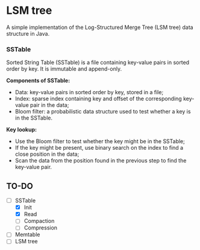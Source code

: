 # LSM tree

A simple implementation of the Log-Structured Merge Tree (LSM tree) data structure in Java.

### SSTable

Sorted String Table (SSTable) is a file containing key-value pairs in sorted order by key.
It is immutable and append-only.

**Components of SSTable:**

- Data: key-value pairs in sorted order by key, stored in a file;
- Index: sparse index containing key and offset of the corresponding key-value pair in the data;
- Bloom filter: a probabilistic data structure used to test whether a key is in the SSTable.

**Key lookup:**

- Use the Bloom filter to test whether the key might be in the SSTable;
- If the key might be present, use binary search on the index to find a close position in the data;
- Scan the data from the position found in the previous step to find the key-value pair.

## TO-DO

- [ ] SSTable
    - [x] Init
    - [x] Read
    - [ ] Compaction
    - [ ] Compression
- [ ] Memtable
- [ ] LSM tree

